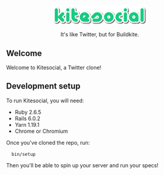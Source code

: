 <p align="center">
  <br/>
  <img src="app/assets/images/logo.png" alt="Kitesocial" width="50%" align="center"/>
  <br/>
  <br/>
  It's like Twitter, but for Buildkite.
  <br/>
</p>

## Welcome

Welcome to Kitesocial, a Twitter clone!

## Development setup

To run Kitesocial, you will need:

- Ruby 2.6.5
- Rails 6.0.2
- Yarn 1.19.1
- Chrome or Chromium

Once you've cloned the repo, run:

```
  bin/setup
```

Then you'll be able to spin up your server and run your specs!
